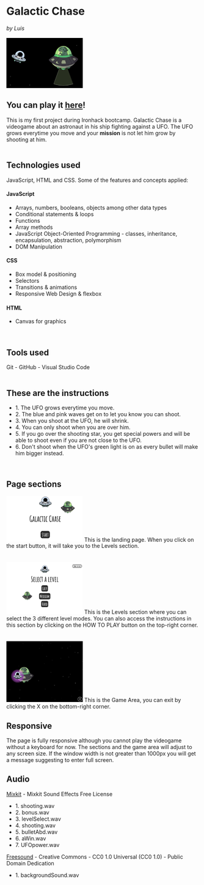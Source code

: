 <h1>Galactic Chase</h1>
<i>by Luis</i>

<br>
<br>
<img id="greenLight" src="./images/greenLight.png" width="200px">
<h2><b>You can play it <a href="https://luisbermudez.github.io/Galactic-Chase/">here</a>!</b></h2>
This is my first project during Ironhack bootcamp. Galactic Chase is a videogame about an astronaut in his ship fighting against a UFO. The UFO grows everytime you move and your <b>mission</b> is not let him grow by shooting at him.
<br>
<br>
<h2>Technologies used</h2>
JavaScript, HTML and CSS. Some of the features and concepts applied:
<br>
<h4>JavaScript</h4>
<ul>
<li>Arrays, numbers, booleans, objects among other data types</li>
<li>Conditional statements & loops</li>
<li>Functions</li>
<li>Array methods</li>
<li>JavaScript Object-Oriented Programming - classes, inheritance, encapsulation, abstraction, polymorphism</li>
<li>DOM Manipulation</li>
</ul>
<h4>CSS</h4>
<ul>
<li>Box model & positioning</li>
<li>Selectors</li>
<li>Transitions & animations</li></li>
<li>Responsive Web Design & flexbox</li>
</ul>
<h4>HTML</h4>
<ul>
<li>Canvas for graphics</li>
</ul>
<br>
<h2>Tools used</h2>
Git - GitHub - Visual Studio Code
<br>
<br>
<h2>These are the instructions</h2>
<ul>
<li>1. The UFO grows everytime you move.</li>
<li>2. The blue and pink waves get on to let you know you can shoot.</li>
<li>3. When you shoot at the UFO, he will shrink.</li>
<li>4. You can only shoot when you are over him.</li>
<li>5. If you go over the shooting star, you get special powers and will be able to shoot even if you are not close to the UFO.</li>
<li>6. Don't shoot when the UFO's green light is on as every bullet will make him bigger instead.</li>
</ul>
<br>
<h2>Page sections</h2>
<img id="greenLight" src="./images/start.png" width="200px">
This is the landing page. When you click on the start button, it will take you to the Levels section.
<br>
<br>
<br>
<img id="greenLight" src="./images/levelSection.png" width="200px">
This is the Levels section where you can select the 3 different level modes. You can also access the instructions in this section by clicking on the HOW TO PLAY button on the top-right corner.
<br>
<br>
<br>
<img id="greenLight" src="./images/areaSection.png" width="200px">
This is the Game Area, you can exit by clicking the X on the bottom-right corner.
<br>
<h2>Responsive</h2>
The page is fully responsive although you cannot play the videogame without a keyboard for now. The sections and the game area will adjust to any screen size. If the window width is not greater than 1000px you will get a message suggesting to enter full screen.
<br>
<h2>Audio</h2>
<a href='https://mixkit.co/free-sound-effects/game/'>Mixkit</a> - Mixkit Sound Effects Free License
<ul>
<li>1. shooting.wav</li>
<li>2. bonus.wav</li>
<li>3. levelSelect.wav</li>
<li>4. shooting.wav</li>
<li>5. bulletAbd.wav</li>
<li>6. aWin.wav</li>
<li>7. UFOpower.wav</li>
</ul>
<a href="https://freesound.org/people/esistnichtsoernst/sounds/473996/">Freesound</a> - Creative Commons - CC0 1.0 Universal (CC0 1.0) - Public Domain Dedication
<ul>
<li>1. backgroundSound.wav</li>
</ul>
